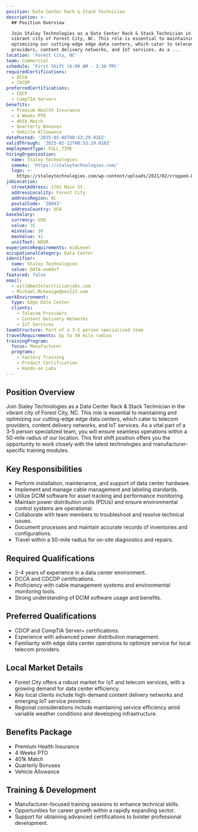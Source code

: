 ```yaml
---
position: Data Center Rack & Stack Technician
description: >-
  ## Position Overview

  Join Staley Technologies as a Data Center Rack & Stack Technician in the
  vibrant city of Forest City, NC. This role is essential to maintaining and
  optimizing our cutting-edge edge data centers, which cater to telecom
  providers, content delivery networks, and IoT services. As a ...
location: 'Forest City, NC'
team: Commercial
schedule: 'First Shift (6:00 AM - 2:30 PM)'
requiredCertifications:
  - DCCA
  - CDCDP
preferredCertifications:
  - CDCP
  - CompTIA Server+
benefits:
  - Premium Health Insurance
  - 4 Weeks PTO
  - 401k Match
  - Quarterly Bonuses
  - Vehicle Allowance
datePosted: '2025-01-06T08:53:29.016Z'
validThrough: '2025-02-12T08:53:29.016Z'
employmentType: FULL_TIME
hiringOrganization:
  name: Staley Technologies
  sameAs: 'https://staleytechnologies.com/'
  logo: >-
    https://staleytechnologies.com/wp-content/uploads/2021/02/cropped-Logo_StaleyTechnologies.png
jobLocation:
  streetAddress: 1702 Main St.
  addressLocality: Forest City
  addressRegion: NC
  postalCode: '28043'
  addressCountry: USA
baseSalary:
  currency: USD
  value: 35
  minValue: 30
  maxValue: 41
  unitText: HOUR
experienceRequirements: midLevel
occupationalCategory: Data Center
identifier:
  name: Staley Technologies
  value: DATA-wom9xf
featured: false
email:
  - will@bestelectricianjobs.com
  - Michael.Mckeaige@pes123.com
workEnvironment:
  type: Edge Data Center
  clients:
    - Telecom Providers
    - Content Delivery Networks
    - IoT Services
teamStructure: Part of a 3-5 person specialized team
travelRequirements: Up to 50 mile radius
trainingProgram:
  focus: Manufacturer
  programs:
    - Factory Training
    - Product Certification
    - Hands-on Labs
---
```




## Position Overview
Join Staley Technologies as a Data Center Rack & Stack Technician in the vibrant city of Forest City, NC. This role is essential to maintaining and optimizing our cutting-edge edge data centers, which cater to telecom providers, content delivery networks, and IoT services. As a vital part of a 3-5 person specialized team, you will ensure seamless operations within a 50-mile radius of our location. This first shift position offers you the opportunity to work closely with the latest technologies and manufacturer-specific training modules.

## Key Responsibilities
- Perform installation, maintenance, and support of data center hardware.
- Implement and manage cable management and labeling standards.
- Utilize DCIM software for asset tracking and performance monitoring.
- Maintain power distribution units (PDUs) and ensure environmental control systems are operational.
- Collaborate with team members to troubleshoot and resolve technical issues.
- Document processes and maintain accurate records of inventories and configurations.
- Travel within a 50-mile radius for on-site diagnostics and repairs.

## Required Qualifications
- 2-4 years of experience in a data center environment.
- DCCA and CDCDP certifications.
- Proficiency with cable management systems and environmental monitoring tools.
- Strong understanding of DCIM software usage and benefits.

## Preferred Qualifications
- CDCP and CompTIA Server+ certifications.
- Experience with advanced power distribution management.
- Familiarity with edge data center operations to optimize service for local telecom providers.

## Local Market Details
- Forest City offers a robust market for IoT and telecom services, with a growing demand for data center efficiency.
- Key local clients include high-demand content delivery networks and emerging IoT service providers.
- Regional considerations include maintaining service efficiency amid variable weather conditions and developing infrastructure.

## Benefits Package
- Premium Health Insurance
- 4 Weeks PTO
- 401k Match
- Quarterly Bonuses
- Vehicle Allowance

## Training & Development
- Manufacturer-focused training sessions to enhance technical skills.
- Opportunities for career growth within a rapidly expanding sector.
- Support for obtaining advanced certifications to bolster professional development.
